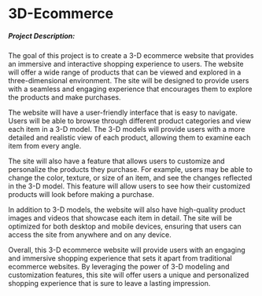 # 3D-Ecommerce

<h5>Project Description:</h5>

The goal of this project is to create a 3-D ecommerce website that provides an immersive and interactive shopping experience to users. The website will offer a wide range of products that can be viewed and explored in a three-dimensional environment. The site will be designed to provide users with a seamless and engaging experience that encourages them to explore the products and make purchases.

The website will have a user-friendly interface that is easy to navigate. Users will be able to browse through different product categories and view each item in a 3-D model. The 3-D models will provide users with a more detailed and realistic view of each product, allowing them to examine each item from every angle.

The site will also have a feature that allows users to customize and personalize the products they purchase. For example, users may be able to change the color, texture, or size of an item, and see the changes reflected in the 3-D model. This feature will allow users to see how their customized products will look before making a purchase.

In addition to 3-D models, the website will also have high-quality product images and videos that showcase each item in detail. The site will be optimized for both desktop and mobile devices, ensuring that users can access the site from anywhere and on any device.



Overall, this 3-D ecommerce website will provide users with an engaging and immersive shopping experience that sets it apart from traditional ecommerce websites. By leveraging the power of 3-D modeling and customization features, this site will offer users a unique and personalized shopping experience that is sure to leave a lasting impression.
